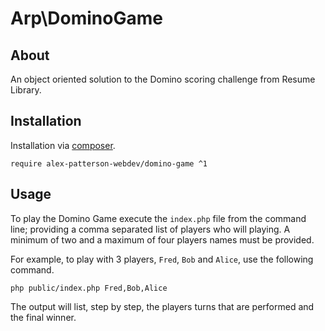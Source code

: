 # Arp\DominoGame

## About

An object oriented solution to the Domino scoring challenge from Resume Library.

## Installation

Installation via [composer](https://getcomposer.org).

    require alex-patterson-webdev/domino-game ^1
    
## Usage

To play the Domino Game execute the `index.php` file from the command line; providing a comma separated list 
of players who will playing. A minimum of two and a maximum of four players names must be provided.

For example, to play with 3 players, `Fred`, `Bob` and `Alice`, use the following command.

    php public/index.php Fred,Bob,Alice
    
The output will list, step by step, the players turns that are performed and the final winner.
